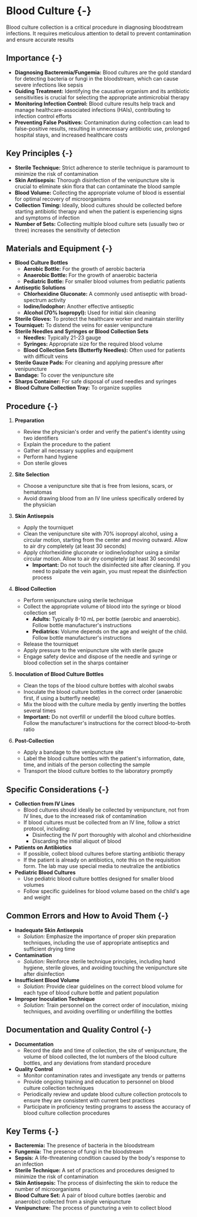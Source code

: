 # Blood Culture {-}

Blood culture collection is a critical procedure in diagnosing bloodstream infections. It requires meticulous attention to detail to prevent contamination and ensure accurate results

## **Importance** {-}

*   **Diagnosing Bacteremia/Fungemia:** Blood cultures are the gold standard for detecting bacteria or fungi in the bloodstream, which can cause severe infections like sepsis
*   **Guiding Treatment:** Identifying the causative organism and its antibiotic sensitivities is crucial for selecting the appropriate antimicrobial therapy
*   **Monitoring Infection Control:** Blood culture results help track and manage healthcare-associated infections (HAIs), contributing to infection control efforts
*   **Preventing False Positives:** Contamination during collection can lead to false-positive results, resulting in unnecessary antibiotic use, prolonged hospital stays, and increased healthcare costs

## **Key Principles** {-}

*   **Sterile Technique:** Strict adherence to sterile technique is paramount to minimize the risk of contamination
*   **Skin Antisepsis:** Thorough disinfection of the venipuncture site is crucial to eliminate skin flora that can contaminate the blood sample
*   **Blood Volume:** Collecting the appropriate volume of blood is essential for optimal recovery of microorganisms
*   **Collection Timing:** Ideally, blood cultures should be collected before starting antibiotic therapy and when the patient is experiencing signs and symptoms of infection
*   **Number of Sets:** Collecting multiple blood culture sets (usually two or three) increases the sensitivity of detection

## **Materials and Equipment** {-}

*   **Blood Culture Bottles**
    *   **Aerobic Bottle:** For the growth of aerobic bacteria
    *   **Anaerobic Bottle:** For the growth of anaerobic bacteria
    *   **Pediatric Bottle:** For smaller blood volumes from pediatric patients
*   **Antiseptic Solutions**
    *   **Chlorhexidine Gluconate:** A commonly used antiseptic with broad-spectrum activity
    *   **Iodine/Iodophor:** Another effective antiseptic
    *   **Alcohol (70% Isopropyl):** Used for initial skin cleaning
*   **Sterile Gloves:** To protect the healthcare worker and maintain sterility
*   **Tourniquet:** To distend the veins for easier venipuncture
*   **Sterile Needles and Syringes or Blood Collection Sets**
    *   **Needles:** Typically 21-23 gauge
    *   **Syringes:** Appropriate size for the required blood volume
    *   **Blood Collection Sets (Butterfly Needles):** Often used for patients with difficult veins
*   **Sterile Gauze Pads:** For cleaning and applying pressure after venipuncture
*   **Bandage:** To cover the venipuncture site
*   **Sharps Container:** For safe disposal of used needles and syringes
*   **Blood Culture Collection Tray:** To organize supplies

## **Procedure** {-}

1.  **Preparation**
    *   Review the physician's order and verify the patient's identity using two identifiers
    *   Explain the procedure to the patient
    *   Gather all necessary supplies and equipment
    *   Perform hand hygiene
    *   Don sterile gloves

2.  **Site Selection**
    *   Choose a venipuncture site that is free from lesions, scars, or hematomas
    *   Avoid drawing blood from an IV line unless specifically ordered by the physician

3.  **Skin Antisepsis**
    *   Apply the tourniquet
    *   Clean the venipuncture site with 70% isopropyl alcohol, using a circular motion, starting from the center and moving outward. Allow to air dry completely (at least 30 seconds)
    *   Apply chlorhexidine gluconate or iodine/iodophor using a similar circular motion. Allow to air dry completely (at least 30 seconds)
        *   **Important:** Do not touch the disinfected site after cleaning. If you need to palpate the vein again, you must repeat the disinfection process

4.  **Blood Collection**
    *   Perform venipuncture using sterile technique
    *   Collect the appropriate volume of blood into the syringe or blood collection set
        *   **Adults:** Typically 8-10 mL per bottle (aerobic and anaerobic). Follow bottle manufacturer's instructions
        *   **Pediatrics:** Volume depends on the age and weight of the child. Follow bottle manufacturer's instructions
    *   Release the tourniquet
    *   Apply pressure to the venipuncture site with sterile gauze
    *   Engage safety device and dispose of the needle and syringe or blood collection set in the sharps container

5.  **Inoculation of Blood Culture Bottles**
    *   Clean the tops of the blood culture bottles with alcohol swabs
    *   Inoculate the blood culture bottles in the correct order (anaerobic first, if using a butterfly needle)
    *   Mix the blood with the culture media by gently inverting the bottles several times
    *   **Important:** Do not overfill or underfill the blood culture bottles. Follow the manufacturer's instructions for the correct blood-to-broth ratio

6.  **Post-Collection**
    *   Apply a bandage to the venipuncture site
    *   Label the blood culture bottles with the patient's information, date, time, and initials of the person collecting the sample
    *   Transport the blood culture bottles to the laboratory promptly

## **Specific Considerations** {-}

*   **Collection from IV Lines**
    *   Blood cultures should ideally be collected by venipuncture, not from IV lines, due to the increased risk of contamination
    *   If blood cultures must be collected from an IV line, follow a strict protocol, including:
        *   Disinfecting the IV port thoroughly with alcohol and chlorhexidine
        *   Discarding the initial aliquot of blood
*   **Patients on Antibiotics**
    *   If possible, collect blood cultures before starting antibiotic therapy
    *   If the patient is already on antibiotics, note this on the requisition form. The lab may use special media to neutralize the antibiotics
*   **Pediatric Blood Cultures**
    *   Use pediatric blood culture bottles designed for smaller blood volumes
    *   Follow specific guidelines for blood volume based on the child's age and weight

## **Common Errors and How to Avoid Them** {-}

*   **Inadequate Skin Antisepsis**
    *   *Solution:* Emphasize the importance of proper skin preparation techniques, including the use of appropriate antiseptics and sufficient drying time
*   **Contamination**
    *   *Solution:* Reinforce sterile technique principles, including hand hygiene, sterile gloves, and avoiding touching the venipuncture site after disinfection
*   **Insufficient Blood Volume**
    *   *Solution:* Provide clear guidelines on the correct blood volume for each type of blood culture bottle and patient population
*   **Improper Inoculation Technique**
    *   *Solution:* Train personnel on the correct order of inoculation, mixing techniques, and avoiding overfilling or underfilling the bottles

## **Documentation and Quality Control** {-}

*   **Documentation**
    *   Record the date and time of collection, the site of venipuncture, the volume of blood collected, the lot numbers of the blood culture bottles, and any deviations from standard procedure
*   **Quality Control**
    *   Monitor contamination rates and investigate any trends or patterns
    *   Provide ongoing training and education to personnel on blood culture collection techniques
    *   Periodically review and update blood culture collection protocols to ensure they are consistent with current best practices
    *   Participate in proficiency testing programs to assess the accuracy of blood culture collection procedures

## **Key Terms** {-}

*   **Bacteremia:** The presence of bacteria in the bloodstream
*   **Fungemia:** The presence of fungi in the bloodstream
*   **Sepsis:** A life-threatening condition caused by the body's response to an infection
*   **Sterile Technique:** A set of practices and procedures designed to minimize the risk of contamination
*   **Skin Antisepsis:** The process of disinfecting the skin to reduce the number of microorganisms
*   **Blood Culture Set:** A pair of blood culture bottles (aerobic and anaerobic) collected from a single venipuncture
*   **Venipuncture:** The process of puncturing a vein to collect blood
